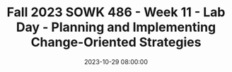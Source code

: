 ---
layout: single_presentation
name: fall-2023-sowk-486-week-11-lab-day-planning-and-implementing-change-oriented-strategies.md
title: "Fall 2023 SOWK 486 - Week 11 - Lab Day - Planning and Implementing Change-Oriented Strategies"
date:  2023-10-29 08:00:00
presentation_id: jgV1DL
permalink: /presentations/jgV1DL/
redirect_from:
  - /presentations/jgV1DL/fall-2023-sowk-486-week-11-lab-day-planning-and-implementing-change-oriented-strategies
slides: 
  - slide_name: deck-11557-large-0.jpeg
    slide_text: >
      <p>􀆅􀆅􀋊
      LAB DAY
      PLANNING AND IMPLEMENTING CHANGE-ORIENTED STRATEGIES FALL 2023 SOWK 486W WEEK 11 JACOB CAMPBELL, PH.D. LICSW AT HERITAGE UNIVERSITY</p>
      
  - slide_name: deck-11557-large-1.jpeg
    slide_text: >
      <p>􀆅􀆅􀋊
      AGENDA PLAN FOR WEEK 11
      Talk about cognitive distortions and cognitive restructuring The planning process in crisis Documenting our plans Task Management
      FALL 2022 FOR SOWK 486W WITH JACOB CAMPBELL, LICSW AT HERITAGE UNIVERSITY</p>
      
  - slide_name: deck-11557-large-2.jpeg
    slide_text: >
      <p>􀆅􀆅􀋊
      THINK OF A NUMBER, ANY NUMBER FALL 2022 FOR SOWK 486W WITH JACOB CAMPBELL, LICSW AT HERITAGE UNIVERSITY</p>
      
  - slide_name: deck-11557-large-3.jpeg
    slide_text: >
      <p>EXAMPLES IN THE MEDIA PERSONAL EXAMPLES
      AKA… COGNITIVE DISTORTION, THINKING ERRORS
      All or nothing thinking
      Judgment focus
      Personalizing
      Blaming
      Jumping to conclusions
      Regret orientation
      Catastrophizing
      Mind reading
      “Should” statements
      Discounting positives
      Negative mental iltering
      Unfair comparisons
      Emotional reasoning
      Overgeneralization or globalization
      What ifs
      Inability to discon irm
      f
      FALL 2023 FOR SOWK 486W WITH JACOB CAMPBELL, PH.D. LICSW AT HERITAGE UNIVERSITY f
      􀆅􀆅􀋊
      􁒄
      THINKING DISTORTIONS
      Small Group Discussion
      (Beck, 1997)</p>
      
  - slide_name: deck-11557-large-4.jpeg
    slide_text: >
      <p>COGNITIVE RESTRUCTURING WHAT YOU DO
      Intervention techniques in CBT are designed to help clients modify their beliefs, faulty thought patterns or perceptions, and destructive verbalizations, thereby leading to changes in behavior.
      Assist client in accepting that their selfstatements, assumptions, and beliefs determine emotional reactions to events Assist clients in identifying dysfunctional selfstatements, beliefs, and thought patterns that underlie their problem. Assist clients in identifying situations that engender dysfunctional cognitions Assist clients in replacing dysfunctional cognitions with functional self-statements Assist clients in identifying rewards and incentives for successful coping e orts
      (Hepworth et al., 2017) ff
      Brain Process - Human Resource Vector Png Clipart</p>
      
  - slide_name: deck-11557-large-5.jpeg
    slide_text: >
      <p>SUPERFLEX AND THE UNTHINABLES</p>
      
  - slide_name: deck-11557-large-6.jpeg
    slide_text: >
      <p>Defense Mechanisms What is a defense mechanism? Situation • Disrespected • Yelled At • Put Down • Laughed At
      Choice Who chooses the defense? How do you protect your feelings?
      How do you respond (act) when: • Mad At Parent • Embarassed • You Lose • Feel Pressure
      • You’re Hit • Make A Mistake • Confronted • Frustrated
      • Blamed • Get Caught • Hurt • Angry
      Four Steps to Control Your D.M.
      Feeling</p>
      <ol>
      <li>Recognize the situation. When you are in a pressure situation, these are the signs: You feel angry, frustrated, nervous.
      e v i t a Neg
      Positi
      ve
      What outward behaviors can you use to help control the pressure? 2. Identify the situations where you can practice step 1. What are the situations you need to practice this? 3. Don’t let other people control how you will respond. You know that someone is trying to control you if they are yelling at you, physically attacking you, or putting you down.
      “Easy” “Hard” This gives you self-respect. Why?</li>
      <li>Select a positive solution. What would motivate you to do the tougher (harder) thing? What might happen if you stay in control?
      Defense How do you know when you’ve selected a positive defense mechanism?
      © WhyTry LLC 2013
      “When you are helping, not hurting, yourself and others.”
      www.whytry.org</li>
      </ol>
      
  - slide_name: deck-11557-large-7.jpeg
    slide_text: >
      <p>􀆅􀆅􀋊
      PUTTING YOUR THOUGHTS ON TRIAL
      (Grohol, 2018) FALL 2022 FOR SOWK 486W WITH JACOB CAMPBELL, LICSW AT HERITAGE UNIVERSITY</p>
      
  - slide_name: deck-11557-large-8.jpeg
    slide_text: >
      <p>􀆅􀆅􀋊
      FALL 2022 FOR SOWK 486W WITH JACOB CAMPBELL, LICSW AT HERITAGE UNIVERSITY
      TEDx Reno - Feeling Good by David Burns</p>
      
  - slide_name: deck-11557-large-9.jpeg
    slide_text: >
      <p>􀆅􀆅􀋊
      WHAT WOULD YOU DO? THE CRISIS INTERVENTION MODEL: PROCEDURES OF CRISIS INTERVENTION
      P. 285 Review the 8-step procedures of crisis intervention
      A 34-year-old mother of three, aged, 5, 9, and 11 has been hospitalized following a violent confrontation with her boyfriend. In addition to her physical condition, she is depressed and concerned about her children. During the period of her hospitalization, the children lived with an aunt. As the hospital social worker, you meet with her to complete a psychosocial assessment. During the brief session, she stated, “I never want to see him again (the boyfriend). If it weren’t for my children, I would hang it all up. I seem to always end up choosing the wrong men in my life. I don’t want my kids to see me as a loser but it is true, I am. I just want to get out of here and live my life with my children in peace.”
      FALL 2022 FOR SOWK 486W WITH JACOB CAMPBELL, LICSW AT HERITAGE UNIVERSITY</p>
      
  - slide_name: deck-11557-large-10.jpeg
    slide_text: >
      <p>PROCEDURES OF CRISIS INTERVENTION
      Step 1: Assessment of the Crisis
      Step 5: Examine Alternatives
      Step 2: Make Contact, Establish Rapport, and Provide Support
      Step 6: Make Plans
      Step 3: Elicit the Client’s De inition of the Problem, Narrow Down, and Triage the Identi ied Problems Step 4: Ensure Client Safety
      f
      FALL 2022 FOR SOWK 486W WITH JACOB CAMPBELL, LICSW AT HERITAGE UNIVERSITY f
      􀆅􀆅􀋊
      THE CRISIS INTERVENTION MODEL:
      Step 7: Obtain Commitment Step 8: Referral and Follow-up</p>
      
  - slide_name: deck-11557-large-11.jpeg
    slide_text: >
      <p>Tri-Cities Community Health Behavioral Health Services Crisis Stabilization Support Plan (CSSP)
      CRISIS STABILIZATION SUPPORT PLAN FROM TCCH BHS
      Initial Date:
      To Be Reviewed:
      A. ASSESSMENT I. Client Personal Information Date of Birth: Client Ethnicity: Primary Language: Hair: Eye: Other Identifier:
      Client Name: Gender: Client Place of Birth: Height: Weight:
      Age: Secondary:
      II. Referral &amp; Admitting Problem Referral Source: Client Presenting Problem (symptoms/length):
      Page 1:
      •
      III: Recent Psychiatric Services Reason for Treatment (E.g. Substance Abuse, Psych. hospital, residential, OP/ and diagnosis)
      Name of Provider/Date(s)
      Medication(s) Prescribed?
      Outcome: Successful/Unsuccessful/AMA
      General Information Client Current Substance Use: (Include result of GAINS assessment) V: Crisis/Risk Assessment Client History of Suicide/Homicide: (Ideation, plan, means, attempt(s) when/age?) Current Crisis/Risk Assessment: (Must include current risk of suicide/homicide/risk of self-harm.) Current Medications: IX: Environmental Need/Barriers to Treatment Does the client need any of the following: (Please check all that apply) housing food clothing ADL’s primary support network/death or loss education Economic legal chronic medical condition(s)/access to healthcare psychosocial/environmental problems
      social/recreational employment Transportation Other
      Admitting Diagnosis Axis I: Axis II: Axis III: Axis IV: Axis V: Current GAF: *Have all releases of information been obtained for all formal/informal supports?: (E.g. medical providers, legal providers, DSHS etc.)
      FALL 2023 SOWK 486W - JACOB CAMPBELL, PH.D. LICSW AT HERITAGE UNIVERSITY
      Yes
      No
      Page 1 of 2</p>
      
  - slide_name: deck-11557-large-12.jpeg
    slide_text: >
      <p>Tri-Cities Community Health Behavioral Health Services Crisis Stabilization Support Plan (CSSP)
      CRISIS STABILIZATION SUPPORT PLAN FROM TCCH BHS
      B. MY PLAN Crisis Definition: (What Does it Look Like?) What Works: What Doesn’t Work: Road blocks: Functional Strengths and Tools for Planning: Plan of Action:
      Page 2:
      •
      Crisis and Planning Information
      Who to Call for Help: Police/Ambulance:
      911
      NECCS:
      (509) 545-6506
      Crisis Response Unit:
      (509) 783-0500 available 24/7
      Others (Family, Friends &amp; Helpers):
      FALL 2023 SOWK 486W - JACOB CAMPBELL, PH.D. LICSW AT HERITAGE UNIVERSITY
      ______________________________________________ Client Signature
      Date: <em><strong><strong>/</strong></strong></em>/_______
      ______________________________________________ Case Manager Signature
      Date: <em><strong><strong>/</strong></strong></em>/_______
      ______________________________________________ Clinical Supervisor Signature
      Date: <em><strong><strong>/</strong></strong></em>/_______</p>
      
  - slide_name: deck-11557-large-13.jpeg
    slide_text: >
      <p>I am here because God told me to come. How is a goal going to help me? I trust God to guide me in what to do. Do you believe in God? What do you know about my situation? You are so young and it’s hard for me to see how you can help me. The court will take my children no matter what I do, so how is having a goal going to help? You need to be clear; I don’t want to be here. I’m only doing this stu with you because the judge said that I had to come. My family didn’t want me to come see you again. They worry that you will put too many American ideas in my head. Don’t waste our time. She got herself pregnant. You want her father and me to be involved because you must think that it is okay to be unmarried and pregnant. Well, you’re wrong! How will having a goal help me? I’ve never been able to accomplish anything before. FALL 2022 FOR SOWK 486W WITH JACOB CAMPBELL, LICSW AT HERITAGE UNIVERSITY ff
      􀆅􀆅􀋊
      DEVELOPING RESPONSES</p>
      
  - slide_name: deck-11557-large-14.jpeg
    slide_text: >
      <p>SIX STAGES
      Determine clients’ readiness Explain the purpose and function of goals Formulate client-driven goals Increase goal speci icity Determine barriers and bene its Rank goals according to priorities (Hepworth et al., 2022)
      f
      FALL 2022 FOR SOWK 486W WITH JACOB CAMPBELL, LICSW AT HERITAGE UNIVERSITY f
      􀆅􀆅􀋊
      PROCESS OF GOAL FORMULATION</p>
      
  - slide_name: deck-11557-large-15.jpeg
    slide_text: >
      <p>TREATMENT PLAN
      TREATMENT PLAN Client Name: Funding Source:
      Choose an item.
      LOC
      LRA
      Provider One #:
      Admitting DX Date Click here to enter a date.
      Y/N?
      CID:
      Assigned Clinician:
      DSHS CLID:
      Click here to enter a date.
      Date of Plan:
      ??
      FROM TCCH BHS
      DOB:
      Review Due:
      Change in DX Date Click here to enter a date.
      Choose an item.
      Type of Plan:
      Click here to enter a date.
      Change in DX Date
      Change in DX Date
      Change in DX Date
      Click here to enter a date.
      Click here to enter a date.
      Click here to enter a date.
      Axis I: Axis II: Axis III:
      Page 1:
      • • •
      Axis IV: Axis V:
      Plan info and general
      CURRENT SUPPORTS Name
      Role in Treatment
      ROI Click here to enter a date. Click here to enter a date. Click here to enter a date. Click here to enter a date.
      Collateral Contact INfo First Goal
      Relationship
      GOAL Goal: (Client Voice)
      Problem Need/ Barriers: (Client Voice)
      Strengths: (Client Voice)
      Treatment Modalities/Interventions/Supports utilized in treatment (Plan to be reflected in notes) ☐ Individual Therapy ☐ Therapeutic Psychoeducation ☐ Brief Intervention ☐ Crisis Services ☐ Family Treatment ☐ Group Treatment ☐ Medication Management/Monitoring ☐ Special Population Evaluation ☐ Stabilization Services ☐ Case Management ☐ Medical Coordination ☐ Other. Client Measurable Goal
      Client will identify, learn and practice 2-3 coping skills for management with BLANK symptoms related to STATED GOAL in the next 6 months.
      Client will be utilizing the use of informal and formal supports listed above in their recovery plan. Client and provider will work together to tie strengths and the use of supports to assist in working towards the client stated goal and coordinating their care with the listed supports.
      FALL 2023 SOWK 486W - JACOB CAMPBELL, PH.D. LICSW AT HERITAGE UNIVERSITY</p>
      
  - slide_name: deck-11557-large-16.jpeg
    slide_text: >
      <p>TREATMENT PLAN Client Name: Funding Source:
      TREATMENT PLAN
      DOB: Choose an item.
      Provider One #:
      CID: DSHS CLID:
      Assigned Clinician: Type of Plan:
      Choose an item.
      GOAL Goal: (Client Voice)
      Problem Need/ Barriers: (Client Voice)
      Strengths: (Client Voice)
      Treatment Modalities/Interventions/Supports utilized in treatment (Plan to be reflected in notes)
      FROM TCCH BHS
      ☐ Individual Therapy ☐ Therapeutic Psychoeducation ☐ Brief Intervention ☐ Crisis Services ☐ Family Treatment ☐ Group Treatment ☐ Medication Management/Monitoring ☐ Special Population Evaluation ☐ Stabilization Services ☐ Case Management ☐ Medical Coordination ☐ Other. Client Measurable Goal
      Client will identify, learn and practice 2-3 coping skills for management with BLANK symptoms related to STATED GOAL in the next 6 months.
      Client will be utilizing the use of informal and formal supports listed above in their recovery plan. Client and provider will work together to tie strengths and the use of supports to assist in working towards the client stated goal and coordinating their care with the listed supports.
      Page 2:
      •
      Goals 2-4
      GOAL Goal: (Client Voice)
      Problem Need/ Barriers: (Client Voice)
      Strengths: (Client Voice)
      Treatment Modalities/Interventions/Supports utilized in treatment (Plan to be reflected in notes) ☐ Individual Therapy ☐ Therapeutic Psychoeducation ☐ Brief Intervention ☐ Crisis Services ☐ Family Treatment ☐ Group Treatment ☐ Medication Management/Monitoring ☐ Special Population Evaluation ☐ Stabilization Services ☐ Case Management ☐ Medical Coordination ☐ Other. Client Measurable Goal
      Client will identify, learn and practice 2-3 coping skills for management with BLANK symptoms related to STATED GOAL in the next 6 months.
      Client will be utilizing the use of informal and formal supports listed above in their recovery plan. Client and provider will work together to tie strengths and the use of supports to assist in working towards the client stated goal and coordinating their care with the listed supports.
      GOAL Goal: (Client Voice)
      Problem Need/ Barriers: (Client Voice)
      Strengths: (Client Voice)
      Treatment Modalities/Interventions/Supports utilized in treatment (Plan to be reflected in notes) ☐ Individual Therapy ☐ Therapeutic Psychoeducation ☐ Brief Intervention ☐ Crisis Services ☐ Family Treatment ☐ Group Treatment ☐ Medication Management/Monitoring ☐ Special Population Evaluation ☐ Stabilization Services ☐ Case Management ☐ Medical Coordination ☐ Other. Client Measurable Goal
      Client will identify, learn and practice 2-3 coping skills for management with BLANK symptoms related to STATED GOAL in the next 6 months.
      Client will be utilizing the use of informal and formal supports listed above in their recovery plan. Client and provider will work together to tie strengths and the use of supports to assist in working towards the client stated goal and coordinating their care with the listed supports.
      FALL 2023 SOWK 486W - JACOB CAMPBELL, PH.D. LICSW AT HERITAGE UNIVERSITY</p>
      
  - slide_name: deck-11557-large-17.jpeg
    slide_text: >
      <p>TREATMENT PLAN Client Name: Funding Source:
      TREATMENT PLAN
      DOB: Choose an item.
      CID:
      Provider One #:
      LRA Start Date:Click here to enter a date.
      DSHS CLID:
      Assigned Clinician: Type of Plan:
      Choose an item.
      LRA CLIENTS
      Length of LRA:Choose an item. Identify Condition of LRA:
      LRA clients receive services at least weekly for the first 14 days, monthly for the next 90-180 days unless otherwise specified by physician Reviews occur monthly for first 90 days and 180 days to determine release from continuation of the involuntary treatment order
      FROM TCCH BHS
      Page 3:
      •
      LRA speci ic information
      f
      FALL 2023 SOWK 486W - JACOB CAMPBELL, PH.D. LICSW AT HERITAGE UNIVERSITY
      Service provider is to maintain contact with CRU when client misses appointments or if there are other concerns
      Plan for Transition to Voluntary Treatment:</p>
      
  - slide_name: deck-11557-large-18.jpeg
    slide_text: >
      <p>TREATMENT PLAN Client Name: Funding Source:
      TREATMENT PLAN FROM TCCH BHS
      Page 4:
      •
      Signature Page
      FALL 2023 SOWK 486W - JACOB CAMPBELL, PH.D. LICSW AT HERITAGE UNIVERSITY
      DOB: Choose an item.
      Date of Plan:
      CID:
      Provider One #:
      Assigned Clinician:
      DSHS CLID:
      Click here to enter a date.
      Type of Plan:
      Review Due:
      Choose an item.
      Click here to enter a date.
      By signing this document, I acknowledge and agree that I have actively participated in and contributed to the planning of my treatment as stated in this document as described above. I understand that by not signing this agreement to treatment that this is a refusal of the plan that was co-created and I may contact Omsbud at 1-800-795-9269 to file a grievance.
      Client Signature
      Date
      Guardian/Responsible Party Signature
      Date
      Clinician Signature
      Date
      Clinical Supervisor Signature
      Date
      Signature/Relationship to Client
      Date
      Signature/Relationship to Client
      Date
      CLINICIAN NOTES</p>
      
  - slide_name: deck-11557-large-19.jpeg
    slide_text: >
      <p>TREATMENT PLAN Client Name: Funding Source:
      TREATMENT PLAN FROM TCCH BHS
      DOB: Choose an item.
      CID:
      Provider One #:
      Assigned Clinician:
      DSHS CLID:
      Type of Plan:
      Choose an item.
      GOAL REVIEW Date of Plan:
      Click here to enter a date.
      Review Due:
      Click here to enter a date.
      Goal: (Client Voice) Treatment Modalities/Interventions/Supports utilized in treatment (Plan to be reflected in notes) ☐ Individual Therapy ☐ Therapeutic Psychoeducation ☐ Brief Intervention ☐ Crisis Services ☐ Family Treatment ☐ Group Treatment ☐ Medication Management/Monitoring ☐ Special Population Evaluation ☐ Stabilization Services ☐ Case Management ☐ Medical Coordination ☐ Other. Client Measurable Goal
      Client will identify, learn and practice 2-3 coping skills for management with BLANK symptoms related to STATED GOAL in the next 6 months.
      Client will be utilizing the use of informal and formal supports listed above in their recovery plan. Client and provider will work together to tie strengths and the use of supports to assist in working towards the client stated goal and coordinating their care with the listed supports. DISCUSSION WITH CLIENT:
      Page 5:
      •
      REVIEW OF EFFECTIVENESS OF PLAN: ASSESSMENT OF LEVEL OF CARE:
      Goal review page
      GOAL REVIEW Date of Plan:
      Click here to enter a date.
      Review Due:
      Click here to enter a date.
      Goal: (Client Voice) Treatment Modalities/Interventions/Supports utilized in treatment (Plan to be reflected in notes) ☐ Individual Therapy ☐ Therapeutic Psychoeducation ☐ Brief Intervention ☐ Crisis Services ☐ Family Treatment ☐ Group Treatment ☐ Medication Management/Monitoring ☐ Special Population Evaluation ☐ Stabilization Services ☐ Case Management ☐ Medical Coordination ☐ Other. Client Measurable Goal
      Client will identify, learn and practice 2-3 coping skills for management with BLANK symptoms related to STATED GOAL in the next 6 months.
      Client will be utilizing the use of informal and formal supports listed above in their recovery plan. Client and provider will work together to tie strengths and the use of supports to assist in working towards the client stated goal and coordinating their care with the listed supports. DISCUSSION WITH CLIENT: REVIEW OF EFFECTIVENESS OF PLAN: ASSESSMENT OF LEVEL OF CARE:
      FALL 2023 SOWK 486W - JACOB CAMPBELL, PH.D. LICSW AT HERITAGE UNIVERSITY</p>
      
  - slide_name: deck-11557-large-20.jpeg
    slide_text: >
      <p>Care Plan (Student)
      (Date)
      Complete the following tasks EVERY week
      Complete EVERY OTHER week
      Student Contact
      Completed
      Room Search
      Completed
      Student Phone Call
      Completed
      Parent Contact
      Completed
      File Infractions
      Completed
      Letter to Home
      Completed
      CARE PLAN
      Complete as Required School Update
      Completed
      Counselor
      Student
      SPIRITUAL Goal 1) 2) 1)
      JUBILEE YOUTH RANCH
      2)
      Counselor
      Student
      EDUCATIONAL Goal 1)
      Basic Set of Goals
      2)
      •</p>
      <ol>
      <li>
      <ol start="2">
      <li></li>
      </ol>
      </li>
      </ol>
      <p>Counselor
      Student
      PERSONAL Goal
      Individual goals set by students and sta</p>
      <ol>
      <li>
      <ol start="2">
      <li>
      <ol>
      <li>
      <ol start="2">
      <li></li>
      </ol>
      </li>
      </ol>
      </li>
      </ol>
      </li>
      </ol>
      <p>Counselor Comments/Evaluation
      Jubilee Youth Ranch
      _________________________________ Student Signature
      Care Plan
      Printed 10/29/23
      f
      _________________________________ Counselor Signature
      FALL 2023 SOWK 486W - JACOB CAMPBELL, PH.D. LICSW AT HERITAGE UNIVERSITY</p>
      
  - slide_name: deck-11557-large-21.jpeg
    slide_text: >
      <p>􀆅􀆅􀋊
      CREATE A GOAL PLAN
      FALL 2022 FOR SOWK 486W WITH JACOB CAMPBELL, LICSW AT HERITAGE UNIVERSITY</p>
      
  - slide_name: deck-11557-large-22.jpeg
    slide_text: >
      <p>Date 11/02/22
      Progress Note (D)
      This writer met with Johnny and discussed his goal progress. Johnny
      reported that he has been attempting to use deep breathing when frustrated. He described a situation last week with client 13452, and the incident where he was getting into other students belongings and handling them without permission. Johnny reported taking deep breaths instead of punching 13452. This writer encouraged this positive behavior and reflected experience back to concept of “If Then Thinking.” (I) Johnny appeared cooperative. He appeared to be encouraged by the positive feedback from staff. (P) Follow up with Johnny about progress next week regarding using deep breathing. ———————— Jacob Campbe FALL 2022 FOR SOWK 486W WITH JACOB CAMPBELL, LICSW AT HERITAGE UNIVERSITY ll
      􀆅􀆅􀋊
      EXAMPLE DOCUMENTATION
      , LICSW</p>
      
  - slide_name: deck-11557-large-23.jpeg
    slide_text: >
      <p>How I Write My Notes A Look Into the Madness Jacob Campbell, Ph.d. LICSW
      Heritage University
      Fall 2023 SOWK 486w</p>
      
  - slide_name: deck-11557-large-24.jpeg
    slide_text: >
      <p>Jacob Campbell, Ph.d. LICSW
      Heritage University
      Fall 2023 SOWK 486w</p>
      
  - slide_name: deck-11557-large-25.jpeg
    slide_text: >
      <p>􀆅􀆅􀋊
      “OUR PRODUCTIVITY IS DIRECTLY PROPORTIONAL TO OUR ABILITY TO RELAX; ONLY WHEN OUR MINDS ARE CLEAR AND OUR THOUGHTS ARE ORGANIZED CAN WE ACHIEVE RESULTS AND UNLEASH OUR CREATIVE POTENTIAL.” DAVID ALLEN
      FALL 2022 FOR SOWK 486W WITH JACOB CAMPBELL, LICSW AT HERITAGE UNIVERSITY</p>
      
  - slide_name: deck-11557-large-26.jpeg
    slide_text: >
      <p>DEVELOPING EFFICIENCY OUTLOOK, LISTS, AND ULTRA ORGANIZED</p>
      
  - slide_name: deck-11557-large-27.jpeg
    slide_text: >
      <p>PROJECT PLANNING FIVE PHASES</p>
      <ol>
      <li>De ining purpose and principles 2. Outcome visioning 3. Brainstorming 4. Organizing
      f</li>
      <li>Identifying next actions</li>
      </ol>
      
  - slide_name: deck-11557-large-28.jpeg
    slide_text: >
      <p>SIX HORIZONS OF FOCUS RUNWAY: CURRENT ACTIONS 10,000 FT: CURRENT PROJECTS 20,000 FT: AREAS OF RESPONSIBILITY 30,000 FT: ONE-TO TWO-YEAR GOALS 40,000 FT: THREE- TO FIVE-YEAR VISIONS 50,000+ FT: LIFE</p>
      
  - slide_name: deck-11557-large-29.jpeg
    slide_text: >
      <p>􀆅􀆅􀋊
      MASTERING WORKFLOW 1. Capture 2. Process 3. Organize 4. Do 5. Review
      FALL 2022 FOR SOWK 486W WITH JACOB CAMPBELL, LICSW AT HERITAGE UNIVERSITY</p>
      
  - slide_name: deck-11557-large-30.jpeg
    slide_text: >
      <p>CAPTURE: THE COLLECTION HABIT •
      UBIQUITOUS CAPTURE
      •
      MENTAL SWEEP</p>
      
  - slide_name: deck-11557-large-31.jpeg
    slide_text: >
      <p>PROCESSING YOUR INBOX “A PLACE FOR EVERYTHING, EVERYTHING IN ITS PLACE.” - BENJAMIN FRANKLIN</p>
      
  - slide_name: deck-11557-large-32.jpeg
    slide_text: >
      <p>GTD Work Flow</p>
      
  - slide_name: deck-11557-large-33.jpeg
    slide_text: >
      <p>􀆅􀆅􀋊
      SETTING UP THE RIGHT BUCKETS ORGANIZING
      A
      A
      A Action Step Project
      A
      Context FALL 2022 FOR SOWK 486W WITH JACOB CAMPBELL, LICSW AT HERITAGE UNIVERSITY
      A
      A</p>
      
  - slide_name: deck-11557-large-34.jpeg
    slide_text: >
      <p>􀆅􀆅􀋊
      MAKING THE BEST ACTION CHOICES DOING
      Four-Criteria Model for Choosing Actions Context Time available Energy available Priority to make decisions
      FALL 2022 FOR SOWK 486W WITH JACOB CAMPBELL, LICSW AT HERITAGE UNIVERSITY</p>
      
  - slide_name: deck-11557-large-35.jpeg
    slide_text: >
      <p>DOING
      The Threefold Model for Evaluating Daily Work Doing prede ined work Doing work as it shows up De ining one’s work
      f
      FALL 2022 FOR SOWK 486W WITH JACOB CAMPBELL, LICSW AT HERITAGE UNIVERSITY f
      􀆅􀆅􀋊
      MAKING THE BEST ACTION CHOICES</p>
      
  - slide_name: deck-11557-large-36.jpeg
    slide_text: >
      <p>REVIEWING KEEPING YOUR SYSTEM FUNCTIONAL</p>
      
  - slide_name: deck-11557-large-37.jpeg
    slide_text: >
      <p>􀆅􀆅􀋊
      RESOURCES Tools Omnifocus (task management) (Things, 2Do, TaskPaper) Obsidian (Reference)
      Further Information David Allen - Getting Things Done Merlin Man - Back to Work FALL 2022 FOR SOWK 486W WITH JACOB CAMPBELL, LICSW AT HERITAGE UNIVERSITY</p>
      
presentation_description: >
  <p>Week 11 continues our work in <em>Week 10 Social Work Planning</em>. This week, we will focus on cognitive distortions and addressing them, primarily through the context of Cognitive Behavioral Therapy (CBT). We will also examine crisis planning, how we document our plans, and task management. The plan is as follows:</p>
  <ul>
  <li>Talk about cognitive distortions and cognitive restructuring</li>
  <li>The planning process in crisis</li>
  <li>Documenting our plans</li>
  <li>Task Management</li>
  </ul>
  
downloadable_slides: deck-11557.pdf
slides_count: 38
header:
  teaser: deck-11557-thumb-0.jpeg
presentation_video:
location: "Heritage University"
tags:
  - Heritage University
  - BASW Program
  - SOWK 486w
---